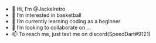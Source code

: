 - 👋 Hi, I’m @Jackelretro
- 👀 I’m interested in basketball
- 🌱 I’m currently learning coding as a beginner
- 💞️ I’m looking to collaborate on ...
- 📫 To reach me, just text me on discord(SpeedDart#9121) 

<!---
Jackelretro/Jackelretro is a ✨ special ✨ repository because its `README.md` (this file) appears on your GitHub profile.
You can click the Preview link to take a look at your changes.
--->
